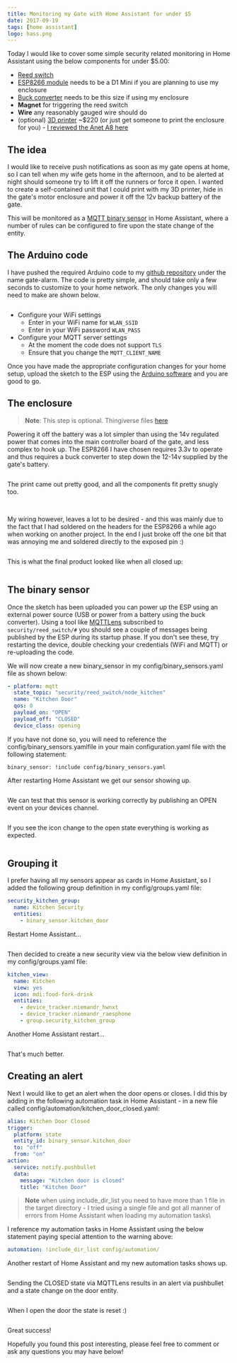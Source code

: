 ```yaml
---
title: Monitoring my Gate with Home Assistant for under $5
date: 2017-09-19
tags: [home assistant]
logo: hass.png
---
```


Today I would like to cover some simple security related monitoring in Home Assistant using the below components for under $5.00:

- [Reed switch](https://www.aliexpress.com/wholesale?catId=523&SearchText=reed+switch)
- [ESP8266 module](https://www.banggood.com/3pcs-D1-Mini-Lite-V1_0_0-WIFI-Internet-Of-Things-Development-Board-Based-ESP8285-1MB-FLASH-p-1295716.html?imageAb=2&p=5T250523689812015082&akmClientCountry=CA&cur_warehouse=CN) needs to be a D1 Mini if you are planning to use my enclosure
- [Buck converter](https://www.banggood.com/Mini-Converter-DC-DC-Adjustable-Step-down-Power-Voltage-Module-p-1064472.html?p=5T250523689812015082) needs to be this size if using my enclosure
- **Magnet** for triggering the reed switch
- **Wire** any reasonably gauged wire should do
- (optional) [3D printer](https://www.banggood.com/Anet-A8-DIY-3D-Printer-Kit-1_75mm-or-0_4mm-Support-ABS-or-PLA-or-HIPS-p-1130694.html?imageAb=2&p=5T250523689812015082&akmClientCountry=CA&cur_warehouse=CN) ~$220 (or just get someone to print the enclosure for you) - [I reviewed the Anet A8 here](/blog/2017/2017-08-31/post/)

## The idea

I would like to receive push notifications as soon as my gate opens at home, so I can tell when my wife gets home in the afternoon, and to be alerted at night should someone try to lift it off the runners or force it open. I wanted to create a self-contained unit that I could print with my 3D printer, hide in the gate's motor enclosure and power it off the 12v backup battery of the gate.

This will be monitored as a [MQTT binary sensor](https://www.home-assistant.io/integrations/binary_sensor.mqtt) in Home Assistant, where a number of rules can be configured to fire upon the state change of the entity.

## The Arduino code

I have pushed the required Arduino code to my [github repository](https://github.com/rniemand/code-samples/tree/main/blog-posts/2017/Arduino%20Gate%20Alarm) under the name gate-alarm. The code is pretty simple, and should take only a few seconds to customize to your home network. The only changes you will need to make are shown below.

<img src="./001.png" alt="" />

- Configure your WiFi settings
  - Enter in your WiFi name for `WLAN_SSID`
  - Enter in your WiFi password `WLAN_PASS`
- Configure your MQTT server settings
  - At the moment the code does not support `TLS`
  - Ensure that you change the `MQTT_CLIENT_NAME`

Once you have made the appropriate configuration changes for your home setup, upload the sketch to the ESP using the [Arduino software](https://www.arduino.cc/en/software) and you are good to go.

## The enclosure

> **Note**: This step is optional. Thingiverse files [here](https://www.thingiverse.com/thing:2542138)

Powering it off the battery was a lot simpler than using the 14v regulated power that comes into the main controller board of the gate, and less complex to hook up. The ESP8266 I have chosen requires 3.3v to operate and thus requires a buck converter to step down the 12-14v supplied by the gate's battery.

<img src="./002.jpg" alt="" />

The print came out pretty good, and all the components fit pretty snugly too.

<img src="./003.jpg" alt="" />

<img src="./004.jpg" alt="" />

<img src="./005.jpg" alt="" />

My wiring however, leaves a lot to be desired - and this was mainly due to the fact that I had soldered on the headers for the ESP8266 a while ago when working on another project. In the end I just broke off the one bit that was annoying me and soldered directly to the exposed pin :)

<img src="./006.jpg" alt="" />

This is what the final product looked like when all closed up:

<img src="./007.jpg" alt="" />

## The binary sensor

Once the sketch has been uploaded you can power up the ESP using an external power source (USB or power from a battery using the buck converter). Using a tool like [MQTTLens](https://chrome.google.com/webstore/detail/mqttlens/hemojaaeigabkbcookmlgmdigohjobjm?hl=en) subscribed to `security/reed_switch/#` you should see a couple of messages being published by the ESP during its startup phase. If you don't see these, try restarting the device, double checking your credentials (WiFi and MQTT) or re-uploading the code.

We will now create a new binary_sensor in my config/binary_sensors.yaml file as shown below:

```yaml
- platform: mqtt
  state_topic: "security/reed_switch/node_kitchen"
  name: "Kitchen Door"
  qos: 0
  payload_on: "OPEN"
  payload_off: "CLOSED"
  device_class: opening
```

If you have not done so, you will need to reference the config/binary_sensors.yamlfile in your main configuration.yaml file with the following statement:

```
binary_sensor: !include config/binary_sensors.yaml
```

After restarting Home Assistant we get our sensor showing up.

<img src="./008.png" alt="" />

We can test that this sensor is working correctly by publishing an OPEN event on your devices channel.

<img src="./009.png" alt="" />

If you see the icon change to the open state everything is working as expected.

<img src="./010.png" alt="" />

## Grouping it

I prefer having all my sensors appear as cards in Home Assistant, so I added the following group definition in my config/groups.yaml file:

```yaml
security_kitchen_group:
  name: Kitchen Security
  entities:
    - binary_sensor.kitchen_door
```

Restart Home Assistant...

<img src="./011.png" alt="" />

Then decided to create a new security view via the below view definition in my config/groups.yaml file:

```yaml
kitchen_view:
  name: Kitchen
  view: yes
  icon: mdi:food-fork-drink
  entities:
    - device_tracker.niemandr_hwnxt
    - device_tracker.niemandr_raesphone
    - group.security_kitchen_group
```

Another Home Assistant restart...

<img src="./012.png" alt="" />

That's much better.

## Creating an alert

Next I would like to get an alert when the door opens or closes. I did this by adding in the following automation task in Home Assistant - in a new file called config/automation/kitchen_door_closed.yaml:

```yaml
alias: Kitchen Door Closed
trigger:
  platform: state
  entity_id: binary_sensor.kitchen_door
  to: "off"
  from: "on"
action:
  service: notify.pushbullet
  data:
    message: "Kitchen door is closed"
    title: "Kitchen Door"
```

> **Note** when using include_dir_list you need to have more than 1 file in the target directory - I tried using a single file and got all manner of errors from Home Assistant when loading my automation tasks\

I reference my automation tasks in Home Assistant using the below statement paying special attention to the warning above:

```yaml
automation: !include_dir_list config/automation/
```

Another restart of Home Assistant and my new automation tasks shows up.

<img src="./013.png" alt="" />

Sending the CLOSED state via MQTTLens results in an alert via pushbullet and a state change on the door entity.

<img src="./014.png" alt="" />

When I open the door the state is reset :)

<img src="./015.png" alt="" />

Great success!

Hopefully you found this post interesting, please feel free to comment or ask any questions you may have below!
